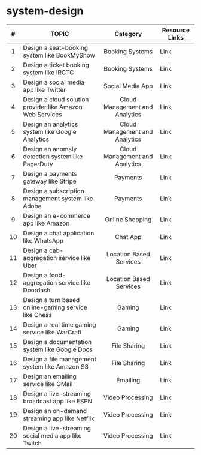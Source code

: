 # system-design



| # | TOPIC | Category | Resource Links |
| :-: | --- | :-: | --- |
| 1 | Design a seat-booking system like BookMyShow | Booking Systems | Link |
| 2 | Design a ticket booking system like IRCTC | Booking Systems | Link |
| 3 | Design a social media app like Twitter | Social Media App | Link |
| 4 | Design a cloud solution provider like Amazon Web Services | Cloud Management and Analytics | Link |
| 5 | Design an analytics system like Google Analytics | Cloud Management and Analytics | Link |
| 6 | Design an anomaly detection system like PagerDuty | Cloud Management and Analytics | Link |
| 7 | Design a payments gateway like Stripe | Payments | Link |
| 8 | Design a subscription management system like Adobe | Payments | Link |
| 9 | Design an e-commerce app like Amazon | Online Shopping | Link |
| 10 | Design a chat application like WhatsApp | Chat App | Link |
| 11 | Design a cab-aggregation service like Uber | Location Based Services | Link |
| 12 | Design a food-aggregation service like Doordash | Location Based Services | Link |
| 13 | Design a turn based online-gaming service like Chess | Gaming | Link |
| 14 | Design a real time gaming service like WarCraft | Gaming | Link |
| 15 | Design a documentation system like Google Docs | File Sharing | Link |
| 16 | Design a file management system like Amazon S3 | File Sharing | Link |
| 17 | Design an emailing service like GMail | Emailing | Link |
| 18 | Design a live-streaming broadcast app like ESPN | Video Processing | Link |
| 19 | Design an on-demand streaming app like Netflix | Video Processing | Link |
| 20 | Design a live-streaming social media app like Twitch | Video Processing | Link |

